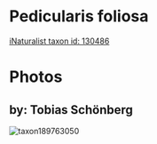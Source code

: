 
Pedicularis foliosa
===================
  
[iNaturalist taxon id: 130486](https://www.inaturalist.org/taxa/130486)
# Photos

## by: Tobias Schönberg
  
![taxon189763050](https://inaturalist-open-data.s3.amazonaws.com/photos/203269492/medium.jpeg)